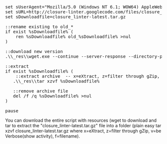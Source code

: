 <pre>set sUserAgent="Mozilla/5.0 (Windows NT 6.1; WOW64) AppleWebKit/537.36 (KHTML, like Gecko) Chrome/28.0.1456.0 Safari/537.36"
set sURL=http://closure-linter.googlecode.com/files/closure_linter-latest.tar.gz
set sDownloadfile=closure_linter-latest.tar.gz

::rename existing to old_*
if exist %sDownloadfile% (
    ren %sDownloadfile% old_%sDownloadfile% &gt;nul
)

::download new version
.\\_res\\wget.exe --continue --server-response --directory-prefix=. --user-agent=%sUserAgent% %sURL%

::extract
if exist %sDownloadfile% (
    ::extract archive  -- x=eXtract, z=filter through gZip, v=be Verbose(show activity), f=filename.
   .\\_res\\tar xzvf %sDownloadfile%

   ::remove archive file
   del /f /q %sDownloadfile% &gt;nul
)

pause</pre>
You can download the entire script with resources (wget to download and tar to extract the "closure_linter-latest.tar.gz" file into a folder (plain easy tar xzvf closure_linter-latest.tar.gz where x=eXtract, z=filter through gZip, v=be Verbose(show activity), f=filename).

<a href="https://github.com/eladkarako/icompile/releases/download/latest/latest_linter_with_wget_and_tar.rar"></a>
